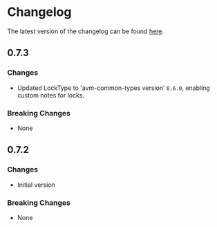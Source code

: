 # Changelog

The latest version of the changelog can be found [here](https://github.com/Azure/bicep-registry-modules/blob/main/avm/res/relay/namespace/CHANGELOG.md).

## 0.7.3

### Changes

- Updated LockType to 'avm-common-types version' `0.6.0`, enabling custom notes for locks.

### Breaking Changes

- None

## 0.7.2

### Changes

- Initial version

### Breaking Changes

- None
